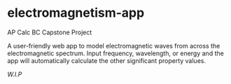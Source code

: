 # electromagnetism-app
AP Calc BC Capstone Project

A user-friendly web app to model electromagnetic waves from across the electromagnetic spectrum. Input frequency, wavelength, or energy and the app will automatically calculate the other significant property values.

*W.I.P*
